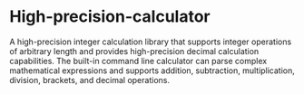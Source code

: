 # High-precision-calculator
A high-precision integer calculation library that supports integer operations of arbitrary length and provides high-precision decimal calculation capabilities. The built-in command line calculator can parse complex mathematical expressions and supports addition, subtraction, multiplication, division, brackets, and decimal operations.
